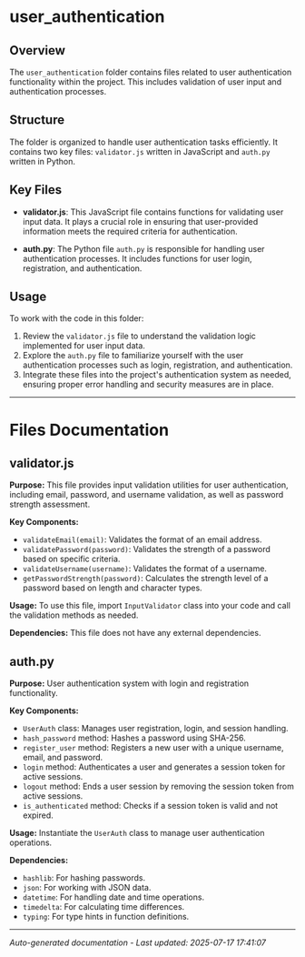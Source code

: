 # user_authentication

## Overview
The `user_authentication` folder contains files related to user authentication functionality within the project. This includes validation of user input and authentication processes.

## Structure
The folder is organized to handle user authentication tasks efficiently. It contains two key files: `validator.js` written in JavaScript and `auth.py` written in Python.

## Key Files
- **validator.js**: This JavaScript file contains functions for validating user input data. It plays a crucial role in ensuring that user-provided information meets the required criteria for authentication.
  
- **auth.py**: The Python file `auth.py` is responsible for handling user authentication processes. It includes functions for user login, registration, and authentication.

## Usage
To work with the code in this folder:
1. Review the `validator.js` file to understand the validation logic implemented for user input data.
2. Explore the `auth.py` file to familiarize yourself with the user authentication processes such as login, registration, and authentication.
3. Integrate these files into the project's authentication system as needed, ensuring proper error handling and security measures are in place.

---

# Files Documentation

## validator.js

**Purpose:** This file provides input validation utilities for user authentication, including email, password, and username validation, as well as password strength assessment.

**Key Components:**
- `validateEmail(email)`: Validates the format of an email address.
- `validatePassword(password)`: Validates the strength of a password based on specific criteria.
- `validateUsername(username)`: Validates the format of a username.
- `getPasswordStrength(password)`: Calculates the strength level of a password based on length and character types.

**Usage:** To use this file, import `InputValidator` class into your code and call the validation methods as needed.

**Dependencies:** This file does not have any external dependencies.

## auth.py

**Purpose:** User authentication system with login and registration functionality.

**Key Components:**
- `UserAuth` class: Manages user registration, login, and session handling.
- `hash_password` method: Hashes a password using SHA-256.
- `register_user` method: Registers a new user with a unique username, email, and password.
- `login` method: Authenticates a user and generates a session token for active sessions.
- `logout` method: Ends a user session by removing the session token from active sessions.
- `is_authenticated` method: Checks if a session token is valid and not expired.

**Usage:** Instantiate the `UserAuth` class to manage user authentication operations.

**Dependencies:**
- `hashlib`: For hashing passwords.
- `json`: For working with JSON data.
- `datetime`: For handling date and time operations.
- `timedelta`: For calculating time differences.
- `typing`: For type hints in function definitions.

---
*Auto-generated documentation - Last updated: 2025-07-17 17:41:07*
